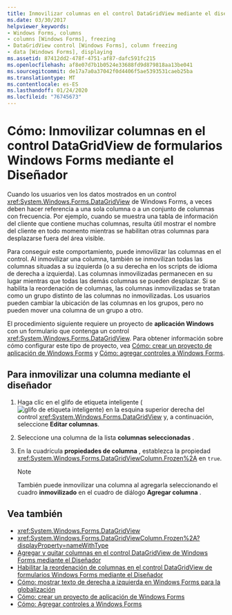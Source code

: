 ```yaml
---
title: Inmovilizar columnas en el control DataGridView mediante el diseñador
ms.date: 03/30/2017
helpviewer_keywords:
- Windows Forms, columns
- columns [Windows Forms], freezing
- DataGridView control [Windows Forms], column freezing
- data [Windows Forms], displaying
ms.assetid: 87412dd2-478f-4751-af87-dafc591fc215
ms.openlocfilehash: af8e07d7b1b0524e33688fd9d879818aa13be041
ms.sourcegitcommit: de17a7a0a37042f0d4406f5ae5393531caeb25ba
ms.translationtype: MT
ms.contentlocale: es-ES
ms.lasthandoff: 01/24/2020
ms.locfileid: "76745673"
---
```

# <a name="how-to-freeze-columns-in-the-windows-forms-datagridview-control-using-the-designer"></a>Cómo: Inmovilizar columnas en el control DataGridView de formularios Windows Forms mediante el Diseñador
Cuando los usuarios ven los datos mostrados en un control <xref:System.Windows.Forms.DataGridView> de Windows Forms, a veces deben hacer referencia a una sola columna o a un conjunto de columnas con frecuencia. Por ejemplo, cuando se muestra una tabla de información del cliente que contiene muchas columnas, resulta útil mostrar el nombre del cliente en todo momento mientras se habilitan otras columnas para desplazarse fuera del área visible.

 Para conseguir este comportamiento, puede inmovilizar las columnas en el control. Al inmovilizar una columna, también se inmovilizan todas las columnas situadas a su izquierda (o a su derecha en los scripts de idioma de derecha a izquierda). Las columnas inmovilizadas permanecen en su lugar mientras que todas las demás columnas se pueden desplazar. Si se habilita la reordenación de columnas, las columnas inmovilizadas se tratan como un grupo distinto de las columnas no inmovilizadas. Los usuarios pueden cambiar la ubicación de las columnas en los grupos, pero no pueden mover una columna de un grupo a otro.

 El procedimiento siguiente requiere un proyecto de **aplicación Windows** con un formulario que contenga un control <xref:System.Windows.Forms.DataGridView>. Para obtener información sobre cómo configurar este tipo de proyecto, vea [Cómo: crear un proyecto de aplicación de Windows Forms](/visualstudio/ide/step-1-create-a-windows-forms-application-project) y [Cómo: agregar controles a Windows Forms](how-to-add-controls-to-windows-forms.md).

## <a name="to-freeze-a-column-using-the-designer"></a>Para inmovilizar una columna mediante el diseñador

1. Haga clic en el glifo de etiqueta inteligente (![glifo de etiqueta inteligente](./media/vs-winformsmttagglyph.gif "VS_WinFormSmtTagGlyph")) en la esquina superior derecha del control <xref:System.Windows.Forms.DataGridView> y, a continuación, seleccione **Editar columnas**.

2. Seleccione una columna de la lista **columnas seleccionadas** .

3. En la cuadrícula **propiedades de columna** , establezca la propiedad <xref:System.Windows.Forms.DataGridViewColumn.Frozen%2A> en `true`.

    > [!NOTE]
    > También puede inmovilizar una columna al agregarla seleccionando el cuadro **inmovilizado** en el cuadro de diálogo **Agregar columna** .

## <a name="see-also"></a>Vea también

- <xref:System.Windows.Forms.DataGridView>
- <xref:System.Windows.Forms.DataGridViewColumn.Frozen%2A?displayProperty=nameWithType>
- [Agregar y quitar columnas en el control DataGridView de Windows Forms mediante el Diseñador](add-and-remove-columns-in-the-datagrid-using-the-designer.md)
- [Habilitar la reordenación de columnas en el control DataGridView de formularios Windows Forms mediante el Diseñador](enable-column-reordering-in-the-datagrid-using-the-designer.md)
- [Cómo: mostrar texto de derecha a izquierda en Windows Forms para la globalización](https://docs.microsoft.com/previous-versions/visualstudio/visual-studio-2010/7d3337xw(v=vs.100))
- [Cómo: crear un proyecto de aplicación de Windows Forms](/visualstudio/ide/step-1-create-a-windows-forms-application-project)
- [Cómo: Agregar controles a Windows Forms](how-to-add-controls-to-windows-forms.md)
